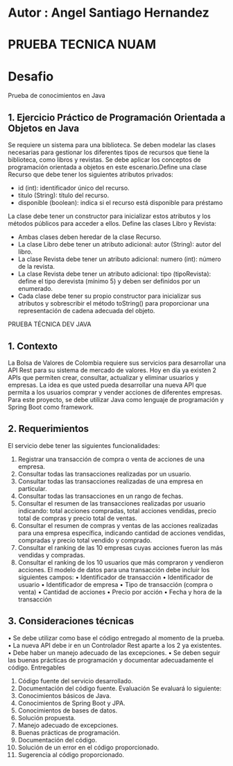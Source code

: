 # Autor : Angel Santiago Hernandez 
# PRUEBA TECNICA NUAM 

# Desafio

<p>
 Prueba de conocimientos en Java

## 1. Ejercicio Práctico de Programación Orientada a Objetos en Java

Se requiere un sistema para una biblioteca. Se deben modelar las clases necesarias para gestionar los diferentes tipos de recursos que tiene la biblioteca, como libros y revistas. Se debe aplicar los conceptos de programación orientada a objetos en este escenario.Define una clase Recurso que debe tener los siguientes atributos privados:

* id (int): identificador único del recurso.
* titulo (String): título del recurso.
* disponible (boolean): indica si el recurso está disponible para préstamo

La clase debe tener un constructor para inicializar estos atributos y los métodos públicos para
acceder a ellos. Define las clases Libro y Revista:

* Ambas clases deben heredar de la clase Recurso.
* La clase Libro debe tener un atributo adicional: autor (String): autor del libro.
* La clase Revista debe tener un atributo adicional: numero (int): número de la revista.
* La clase Revista debe tener un atributo adicional: tipo (tipoRevista): define el tipo derevista (mínimo 5) y deben ser definidos por un enumerado.
* Cada clase debe tener su propio constructor para inicializar sus atributos y sobrescribir el método toString() para proporcionar una representación de cadena adecuada del objeto.

PRUEBA TÉCNICA DEV JAVA
## 1. Contexto
La Bolsa de Valores de Colombia requiere sus servicios para desarrollar una API Rest para su sistema
de mercado de valores. Hoy en día ya existen 2 APIs que permiten crear, consultar, actualizar y
eliminar usuarios y empresas. La idea es que usted pueda desarrollar una nueva API que permita a los
usuarios comprar y vender acciones de diferentes empresas.
Para este proyecto, se debe utilizar Java como lenguaje de programación y Spring Boot como
framework.
## 2. Requerimientos
El servicio debe tener las siguientes funcionalidades:
1. Registrar una transacción de compra o venta de acciones de una empresa.
2. Consultar todas las transacciones realizadas por un usuario.
3. Consultar todas las transacciones realizadas de una empresa en particular.
4. Consultar todas las transacciones en un rango de fechas.
5. Consultar el resumen de las transacciones realizadas por usuario indicando: total acciones
compradas, total acciones vendidas, precio total de compras y precio total de ventas.
6. Consultar el resumen de compras y ventas de las acciones realizadas para una empresa
específica, indicando cantidad de acciones vendidas, compradas y precio total vendido y
comprado.
7. Consultar el ranking de las 10 empresas cuyas acciones fueron las más vendidas y compradas.
8. Consultar el ranking de los 10 usuarios que más compraron y vendieron acciones.
El modelo de datos para una transacción debe incluir los siguientes campos:
• Identificador de transacción
• Identificador de usuario
• Identificador de empresa
• Tipo de transacción (compra o venta)
• Cantidad de acciones
• Precio por acción
• Fecha y hora de la transacción
## 3. Consideraciones técnicas
• Se debe utilizar como base el código entregado al momento de la prueba.
• La nueva API debe ir en un Controlador Rest aparte a los 2 ya existentes.
• Debe haber un manejo adecuado de las excepciones.
• Se deben seguir las buenas prácticas de programación y documentar adecuadamente el
código.
Entregables
1. Código fuente del servicio desarrollado.
2. Documentación del código fuente.
Evaluación
Se evaluará lo siguiente:
1. Conocimientos básicos de Java.
2. Conocimientos de Spring Boot y JPA.
3. Conocimientos de bases de datos.
4. Solución propuesta.
5. Manejo adecuado de excepciones.
6. Buenas prácticas de programación.
7. Documentación del código.
8. Solución de un error en el código proporcionado.
9. Sugerencia al código proporcionado.

